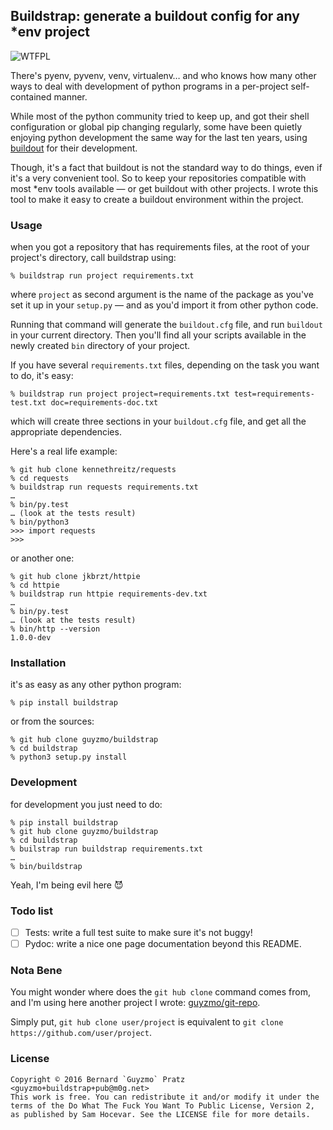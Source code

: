 ## Buildstrap: generate a buildout config for any \*env project

![WTFPL](http://www.wtfpl.net/wp-content/uploads/2012/12/wtfpl-badge-2.png)

There's pyenv, pyvenv, venv, virtualenv… and who knows how many other ways to
deal with development of python programs in a per-project self-contained
manner.

While most of the python community tried to keep up, and got their shell
configuration or global pip changing regularly, some have been quietly enjoying
python development the same way for the last ten years, using [buildout] for
their development.

Though, it's a fact that buildout is not the standard way to do things, even if
it's a very convenient tool. So to keep your repositories compatible with most
\*env tools available — or get buildout with other projects. I wrote this tool
to make it easy to create a buildout environment within the project.

[buildout]:https://github.com/buildout/buildout/

### Usage

when you got a repository that has requirements files, at the root of your project's
directory, call buildstrap using:

    % buildstrap run project requirements.txt

where `project` as second argument is the name of the package as you've set it
up in your `setup.py` — and as you'd import it from other python code.  

Running that command will generate the `buildout.cfg` file, and run `buildout`
in your current directory. Then you'll find all your scripts available in the
newly created `bin` directory of your project.

If you have several `requirements.txt` files, depending on the task you want to
do, it's easy:

    % buildstrap run project project=requirements.txt test=requirements-test.txt doc=requirements-doc.txt

which will create three sections in your `buildout.cfg` file, and get all the
appropriate dependencies.

Here's a real life example:

    % git hub clone kennethreitz/requests
    % cd requests
    % buildstrap run requests requirements.txt
    …
    % bin/py.test
    … (look at the tests result)
    % bin/python3
    >>> import requests
    >>>

or another one:

    % git hub clone jkbrzt/httpie
    % cd httpie
    % buildstrap run httpie requirements-dev.txt
    …
    % bin/py.test
    … (look at the tests result)
    % bin/http --version
    1.0.0-dev

### Installation

it's as easy as any other python program:

    % pip install buildstrap

or from the sources:

    % git hub clone guyzmo/buildstrap
    % cd buildstrap
    % python3 setup.py install

### Development

for development you just need to do:

    % pip install buildstrap
    % git hub clone guyzmo/buildstrap
    % cd buildstrap
    % builstrap run buildstrap requirements.txt
    …
    % bin/buildstrap

Yeah, I'm being evil here 😈

### Todo list

* [ ] Tests: write a full test suite to make sure it's not buggy!
* [ ] Pydoc: write a nice one page documentation beyond this README.

### Nota Bene

You might wonder where does the `git hub clone` command comes from, and I'm
using here another project I wrote: [guyzmo/git-repo](https://github.com/guyzmo/git-repo).

Simply put, `git hub clone user/project` is equivalent to `git clone https://github.com/user/project`.

### License

    Copyright © 2016 Bernard `Guyzmo` Pratz <guyzmo+buildstrap+pub@m0g.net>
    This work is free. You can redistribute it and/or modify it under the
    terms of the Do What The Fuck You Want To Public License, Version 2,
    as published by Sam Hocevar. See the LICENSE file for more details.




